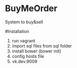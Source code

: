 # BuyMeOrder

System to buy&sell

#Installation

1. run vagrant
2. import sql files from sql folder
3. install bower (bower init)
4. config hosts file
5. vk.dev:9009
